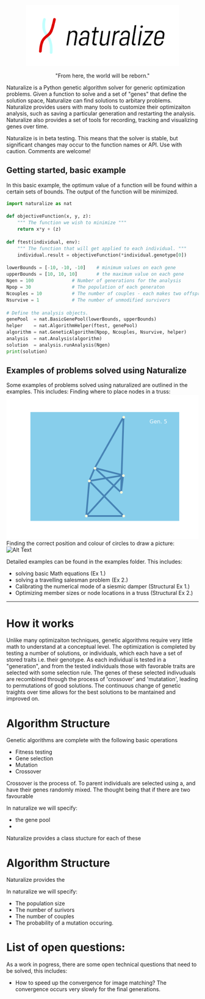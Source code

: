
<p align="center">
  <img src="/doc/img/logo+text.jpg" alt="drawing" width="400"/>
</p>

<p align="center">
"From here, the world will be reborn."
</p>

Naturalize is a Python genetic algorithm solver for generic optimization problems. Given a function to solve and a set of "genes" that define the solution space, Naturalize can find solutions to arbitary problems. Naturalize provides users with many tools to customize their optimizaiton analysis, such as saving a particular generation and restarting the analysis. Naturalize also provides a set of tools for recording, tracking and visualizing genes over time.

Naturalize is in beta testing. This means that the solver is stable, but significant changes may occur to the function names or API. Use with caution. Comments are welcome!

## Getting started, basic example
In this basic example, the optimum value of a function will be found within a certain sets of bounds.
The output of the function will be minimized.

```Python 
import naturalize as nat

def objectiveFunction(x, y, z):
    """ The function we wish to minimize """
    return x*y + (z)

def ftest(individual, env):
    """ The function that will get applied to each individual. """
    individual.result = objectiveFunction(*individual.genotype[0])

lowerBounds = [-10, -10, -10]    # minimum values on each gene
upperBounds = [10, 10, 10]       # the maximum value on each gene
Ngen = 100              # Number of generations for the analysis
Npop = 30               # The population of each generaton
Ncouples = 10           # The number of couples - each makes two offspring
Nsurvive = 1            # The number of unmodified survivors

# Define the analysis objects.
genePool  = nat.BasicGenePool(lowerBounds, upperBounds)
helper    = nat.AlgorithmHelper(ftest, genePool)
algorithm = nat.GeneticAlgorithm(Npop, Ncouples, Nsurvive, helper)
analysis  = nat.Analysis(algorithm)
solution  = analysis.runAnalysis(Ngen)
print(solution)


```

## Examples of problems solved using Naturalize
Some examples of problems solved using naturalized are outlined in the examples. This includes:
Finding where to place nodes in a truss:
![Alt Text](https://github.com/cslotboom/Naturalize/blob/main/doc/img/Truss%20Optimization.gif)
Finding the correct position and colour of circles to draw a picture:
![Alt Text](https://github.com/cslotboom/Naturalize/blob/main/doc/img/Full%20Analysis.gif)

Detailed examples can be found in the examples folder. This includes:
 - solving basic Math equations (Ex 1.)
 - solving a travelling salesman problem (Ex 2.)
 - Calibrating the numerical mode of a siesmic damper (Structural Ex 1.)
 - Optimizing member sizes or node locations in a truss (Structural Ex 2.)

***

# How it works
Unlike many optimizaiton techniques, genetic algorithms require very little math to understand at a conceptual level. The optimization is completed by testing a number of solutions, or individuals, which each have a set of stored traits i.e. their genotype. As each individual is tested in a "generation", and from the tested individuals those with favorable traits are selected with some selection rule. The genes of these selected indivuduals are recombined through the process of 'crossover' and 'mutatation', leading to permutations of good solutions. The continuous change of genetic traights over time allows for the best solutions to be mantained and improved on.

# Algorithm Structure
Genetic algorithms are complete with the following basic operations

- Fitness testing
- Gene selection
- Mutation
- Crossover

Crossover is the process of. To parent individuals are selected using a, and have their genes randomly mixed. The thought being that if there are two favourable 

In naturalize we will specify:
- the gene pool
- 

Naturalize provides a class stucture for each of these


# Algorithm Structure
Naturalize provides the 

In naturalize we will specify:
- The population size
- The number of surivors
- The number of couples
- The probability of a mutation occuring.


# List of open questions:
As a work in pogress, there are some open technical questions that need to be solved, this includes:
- How to speed up the convergence for image matching? The convergence occurs very slowly for the final generations.

